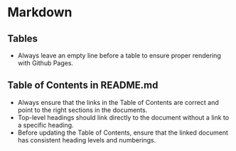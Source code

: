 # Markdown

## Tables
- Always leave an empty line before a table to ensure proper rendering with Github Pages.

## Table of Contents in README.md
- Always ensure that the links in the Table of Contents are correct and point to the right sections in the documents.
- Top-level headings should link directly to the document without a link to a specific heading.
- Before updating the Table of Contents, ensure that the linked document has consistent heading levels and numberings.
